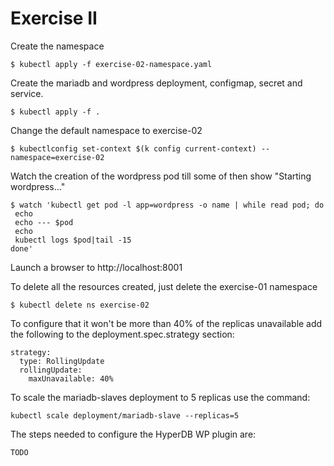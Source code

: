 # Exercise II

Create the namespace

    $ kubectl apply -f exercise-02-namespace.yaml

Create the mariadb and wordpress deployment, configmap, secret and service.

    $ kubectl apply -f .

Change the default namespace to exercise-02

    $ kubectlconfig set-context $(k config current-context) --namespace=exercise-02

Watch the creation of the wordpress pod till some of then show "Starting wordpress..."

    $ watch 'kubectl get pod -l app=wordpress -o name | while read pod; do
     echo 
     echo --- $pod
     echo
     kubectl logs $pod|tail -15
    done'

Launch a browser to http://localhost:8001

To delete all the resources created, just delete the exercise-01 namespace

    $ kubectl delete ns exercise-02

To configure that it won't be more than 40% of the replicas unavailable add the following to the deployment.spec.strategy section:

    strategy:
      type: RollingUpdate
      rollingUpdate:
        maxUnavailable: 40%

To scale the mariadb-slaves deployment to 5 replicas use the command:

    kubectl scale deployment/mariadb-slave --replicas=5

The steps needed to configure the HyperDB WP plugin are:

    TODO
